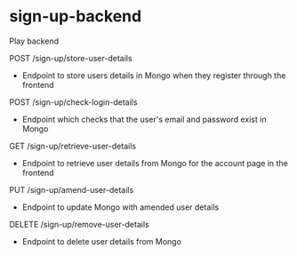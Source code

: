# sign-up-backend
Play backend

POST /sign-up/store-user-details 
  - Endpoint to store users details in Mongo when they register through the frontend
  
POST /sign-up/check-login-details
  - Endpoint which checks that the user's email and password exist in Mongo
  
GET /sign-up/retrieve-user-details
  - Endpoint to retrieve user details from Mongo for the account page in the frontend

PUT /sign-up/amend-user-details
  - Endpoint to update Mongo with amended user details

DELETE /sign-up/remove-user-details
  - Endpoint to delete user details from Mongo
